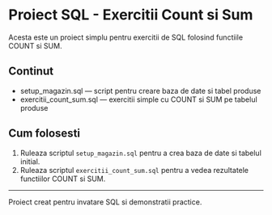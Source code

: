 # Proiect SQL - Exercitii Count si Sum

Acesta este un proiect simplu pentru exercitii de SQL folosind functiile COUNT si SUM.

## Continut

- setup_magazin.sql — script pentru creare baza de date si tabel produse
- exercitii_count_sum.sql — exercitii simple cu COUNT si SUM pe tabelul produse

## Cum folosesti

1. Ruleaza scriptul `setup_magazin.sql` pentru a crea baza de date si tabelul initial.
2. Ruleaza scriptul `exercitii_count_sum.sql` pentru a vedea rezultatele functiilor COUNT si SUM.

---

Proiect creat pentru invatare SQL si demonstratii practice.
